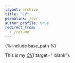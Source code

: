 ```yaml
---
layout: archive
title: "CV"
permalink: /cv/
author_profile: true
redirect_from:
  - /resume
---
```


{% include base_path %}

This is my [CV](https://kaiqi-yang1994.github.io/files/CV.pdf){:target="_blank"}.